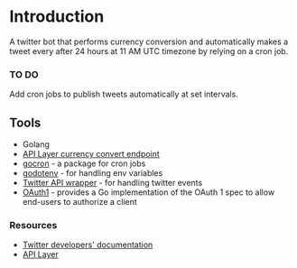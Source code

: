 # Introduction

A twitter bot that performs currency conversion and automatically makes a tweet every after 24 hours at 11 AM UTC timezone by relying on a cron job.

### TO DO

Add cron jobs to publish tweets automatically at set intervals.

## Tools

- Golang
- [API Layer currency convert endpoint](https://api.apilayer.com/)
- [gocron](https://github.com/go-co-op/gocron) - a package for cron jobs
- [godotenv](https://github.com/joho/godotenv) - for handling env variables
- [Twitter API wrapper](https://github.com/dghubble/go-twitter) - for handling twitter events
- [OAuth1](https://github.com/dghubble/oauth1) - provides a Go implementation of the OAuth 1 spec to allow end-users to authorize a client

### Resources

- [Twitter developers' documentation](https://developer.twitter.com/en)
- [API Layer](https://api.apilayer.com/)
